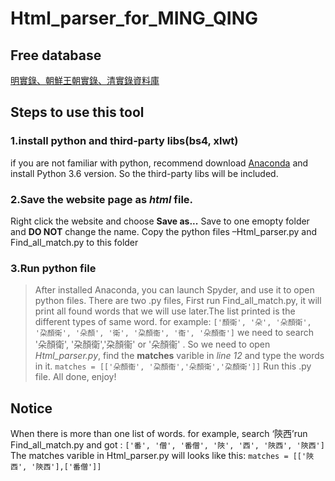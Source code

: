 # Html_parser_for_MING_QING
## Free database
[明實錄、朝鮮王朝實錄、清實錄資料庫](http://hanchi.ihp.sinica.edu.tw/mql/login.html)
## Steps to use this tool
### 1.install python and third-party libs(bs4, xlwt)
if you are not familiar with python, recommend download [Anaconda](https://www.anaconda.com/download/) and install Python 3.6 version. So the third-party libs will be included.
### 2.Save the website page as *html* file.
Right click the website and choose **Save as...**
Save to one emopty folder and **DO NOT** change the name.
Copy the python files –Html_parser.py and Find_all_match.py  to this folder
### 3.Run python file
> After installed Anaconda, you can launch Spyder, and use it to open python files.
There are two .py files, First run Find_all_match.py, it will print all found words that we will use later.The list printed is the different types of same word.
for example:
`['顏衛', '朵', '朵顏衛', '朶顏衛', '朵顏', '衛', '朶顏衞', '衞', '朵顏衞']`
we need to search '朵顏衛', '朶顏衛','朶顏衞' or '朵顏衞' .
So we need to open  *Html_parser.py*, find the **matches** varible in *line 12* and type the words in it.
`matches = [['朵顏衞', '朶顏衞','朵顏衛','朶顏衛']]`
Run this .py file.
All done, enjoy! 
## Notice
When there is more than one list of words. for example, search ‘陝西’run Find_all_match.py and got :
`['番', '僧', '番僧', '陜', '西', '陜西', '陝西']`
The matches varible in Html_parser.py will looks like this: 
`matches = [['陜西', '陝西'],['番僧']]`
